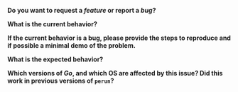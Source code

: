 **Do you want to request a *feature* or report a *bug*?**

**What is the current behavior?**

**If the current behavior is a bug, please provide the steps to reproduce and if possible a minimal demo of the problem.**

**What is the expected behavior?**

**Which versions of *Go*, and which OS are affected by this issue? Did this work in previous versions of `perun`?**
